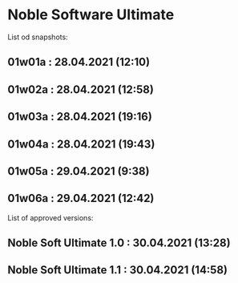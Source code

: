 # Noble Software Ultimate

List od snapshots:

01w01a : 28.04.2021 (12:10)
-

01w02a : 28.04.2021 (12:58)
-

01w03a : 28.04.2021 (19:16)
-

01w04a : 28.04.2021 (19:43)
-

01w05a : 29.04.2021 (9:38)
-

01w06a : 29.04.2021 (12:42)
-

List of approved versions:

Noble Soft Ultimate 1.0 : 30.04.2021 (13:28)
-

Noble Soft Ultimate 1.1 : 30.04.2021 (14:58)
-

